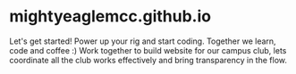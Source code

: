 # mightyeaglemcc.github.io
Let's get started! Power up your rig and start coding. Together we learn, code and coffee :)
Work together to build website for our campus club, lets coordinate all the club works effectively and bring transparency in the flow.
